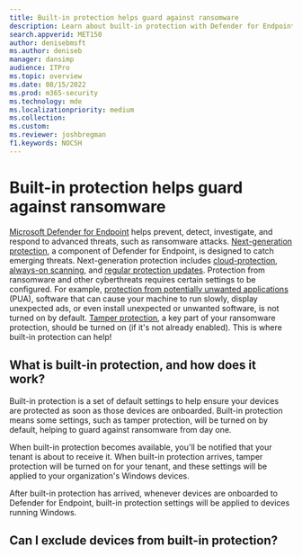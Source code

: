 ```yaml
---
title: Built-in protection helps guard against ransomware
description: Learn about built-in protection with Defender for Endpoint and how it helps guard against ransomware.
search.appverid: MET150 
author: denisebmsft
ms.author: deniseb
manager: dansimp 
audience: ITPro
ms.topic: overview
ms.date: 08/15/2022 
ms.prod: m365-security
ms.technology: mde
ms.localizationpriority: medium
ms.collection: 
ms.custom: 
ms.reviewer: joshbregman
f1.keywords: NOCSH
---
```


# Built-in protection helps guard against ransomware

[Microsoft Defender for Endpoint](microsoft-defender-endpoint.md) helps prevent, detect, investigate, and respond to advanced threats, such as ransomware attacks. [Next-generation protection](next-generation-protection.md), a component of Defender for Endpoint, is designed to catch emerging threats. Next-generation protection includes [cloud-protection](cloud-protection-microsoft-defender-antivirus.md), [always-on scanning](configure-protection-features-microsoft-defender-antivirus.md), and [regular protection updates](manage-updates-baselines-microsoft-defender-antivirus.md). Protection from ransomware and other cyberthreats requires certain settings to be configured. For example, [protection from potentially unwanted applications](detect-block-potentially-unwanted-apps-microsoft-defender-antivirus.md) (PUA), software that can cause your machine to run slowly, display unexpected ads, or even install unexpected or unwanted software, is not turned on by default. [Tamper protection](prevent-changes-to-security-settings-with-tamper-protection.md), a key part of your ransomware protection, should be turned on (if it's not already enabled). This is where built-in protection can help!

## What is built-in protection, and how does it work?

Built-in protection is a set of default settings to help ensure your devices are protected as soon as those devices are onboarded. Built-in protection means some settings, such as tamper protection, will be turned on by default, helping to guard against ransomware from day one. 

When built-in protection becomes available, you'll be notified that your tenant is about to receive it. When built-in protection arrives, tamper protection will be turned on for your tenant, and these settings will be applied to your organization's Windows devices.

After built-in protection has arrived, whenever devices are onboarded to Defender for Endpoint, built-in protection settings will be applied to devices running Windows.

## Can I exclude devices from built-in protection?